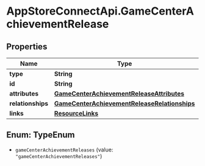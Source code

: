 # AppStoreConnectApi.GameCenterAchievementRelease

## Properties

Name | Type | Description | Notes
------------ | ------------- | ------------- | -------------
**type** | **String** |  | 
**id** | **String** |  | 
**attributes** | [**GameCenterAchievementReleaseAttributes**](GameCenterAchievementReleaseAttributes.md) |  | [optional] 
**relationships** | [**GameCenterAchievementReleaseRelationships**](GameCenterAchievementReleaseRelationships.md) |  | [optional] 
**links** | [**ResourceLinks**](ResourceLinks.md) |  | [optional] 



## Enum: TypeEnum


* `gameCenterAchievementReleases` (value: `"gameCenterAchievementReleases"`)




